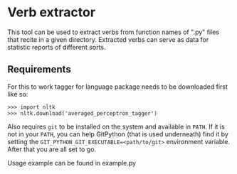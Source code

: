 # Verb extractor

This tool can be used to extract verbs from function names of ".py" files that recite in a given directory.
Extracted verbs can serve as data for statistic reports of different sorts.

## Requirements

For this to work tagger for language package needs to be downloaded first like so:
```
>>> import nltk
>>> nltk.download('averaged_perceptron_tagger')
```

Also requires `git` to be installed on the system and available in `PATH`.
If it is not in your `PATH`, you can help GitPython (that is used underneath) find it by setting the `GIT_PYTHON_GIT_EXECUTABLE=<path/to/git>` environment variable.
After that you are all set to go.

Usage example can be found in example.py
